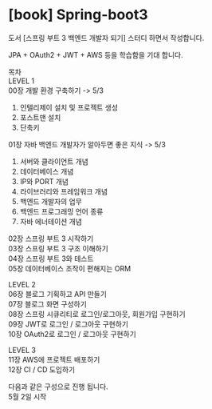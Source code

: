 # [book] Spring-boot3
도서 [스프링 부트 3 백엔드 개발자 되기] 스터디 하면서 작성합니다. 

JPA + OAuth2 + JWT + AWS 등을 학습함을 기대 합니다.

목차 <br/>
LEVEL 1 <br/>
00장 개발 환경 구축하기 -> 5/3
  1. 인텔리제이 설치 및 프로젝트 생성
  2. 포스트맨 설치
  3. 단축키

01장 자바 백엔드 개발자가 알아두면 좋은 지식 -> 5/3
  1. 서버와 클라이언트 개념
  2. 데이터베이스 개념
  3. IP와 PORT 개념
  4. 라이브러리와 프레임워크 개념
  5. 백엔드 개발자의 업무
  6. 백엔드 프로그래밍 언어 종류
  7. 자바 에너테이션 개념
 
02장 스프링 부트 3 시작하기 <br/>
03장 스프링 부트 3 구조 이해하기 <br/>
04장 스프링 부트 3와 테스트 <br/>
05장 데이터베이스 조작이 편해지는 ORM <br/>

LEVEL 2 <br/>
06장 블로그 기획하고 API 만들기 <br/>
07장 블로그 화면 구성하기 <br/>
08장 스프링 시큐리티로 로그인/로그아웃, 회원가입 구현하기 <br/>
09장 JWT로 로그인 / 로그아웃 구현하기 <br/>
10장 OAuth2로 로그인 / 로그아웃 구현하기  <br/>

LEVEL 3 <br/>
11장 AWS에 프로젝트 배포하기 <br/>
12장 CI / CD 도입하기 <br/>

다음과 같은 구성으로 진행 됩니다.  <br/>
5월 2일 시작

